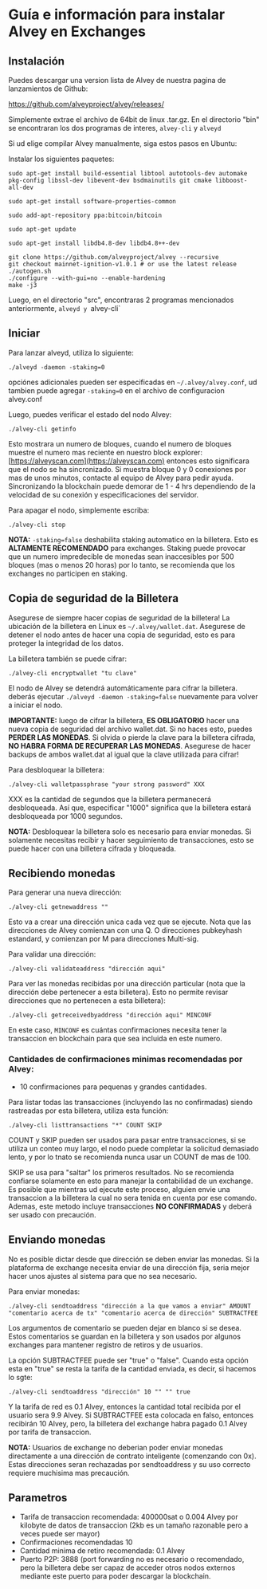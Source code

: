 # Guía e información para instalar Alvey en Exchanges 

## **Instalación**

Puedes descargar una version lista de Alvey de nuestra pagina de lanzamientos de Github:

https://github.com/alveyproject/alvey/releases/

Simplemente extrae el archivo de 64bit de linux .tar.gz. En el directorio "bin" se encontraran los dos programas de interes, `alvey-cli` y `alveyd`

Si ud elige compilar Alvey manualmente, siga estos pasos en Ubuntu:

Instalar los siguientes paquetes:


```
sudo apt-get install build-essential libtool autotools-dev automake pkg-config libssl-dev libevent-dev bsdmainutils git cmake libboost-all-dev

sudo apt-get install software-properties-common

sudo add-apt-repository ppa:bitcoin/bitcoin

sudo apt-get update

sudo apt-get install libdb4.8-dev libdb4.8++-dev
```



```
git clone https://github.com/alveyproject/alvey --recursive
git checkout mainnet-ignition-v1.0.1 # or use the latest release
./autogen.sh
./configure --with-gui=no --enable-hardening
make -j3
```

Luego, en el directorio "src", encontraras 2 programas mencionados anteriormente,  `alveyd y `alvey-cli`

## Iniciar

Para lanzar alveyd, utiliza lo siguiente:


```
./alveyd -daemon -staking=0
```

opciónes adicionales pueden ser especificadas en `~/.alvey/alvey.conf`, ud tambien puede agregar `-staking=0` en el archivo  de configuracion alvey.conf

Luego, puedes verificar el estado del nodo Alvey:


```
./alvey-cli getinfo
```


Esto mostrara un numero de bloques, cuando el numero de bloques muestre el numero mas reciente en nuestro block explorer: [https://alveyscan.com](https://alveyscan.com) entonces esto significara que el nodo se ha sincronizado. Si muestra bloque 0 y 0 conexiones por mas de unos minutos, contacte al equipo de Alvey para pedir ayuda. Sincronizando la blockchain puede demorar de 1 - 4 hrs dependiendo de la velocidad de su conexión y especificaciones del servidor.


Para apagar el nodo, simplemente escriba:

```
./alvey-cli stop
```

**NOTA:** `-staking=false` deshabilita staking automatico en la billetera. Esto es  **ALTAMENTE RECOMENDADO** para  exchanges. Staking puede provocar que un numero impredecible de monedas sean inaccesibles por 500 bloques (mas o menos 20 horas) por lo tanto, se recomienda que los exchanges no participen en staking.

## Copia de seguridad de la Billetera

Asegurese de siempre hacer copias de seguridad de la billetera! La ubicación de la billetera en Linux es `~/.alvey/wallet.dat`. Asegurese de detener el nodo antes de hacer una copia de seguridad, esto es para proteger la integridad de los datos.

La billetera también se puede cifrar:


```
./alvey-cli encryptwallet "tu clave"
```

El nodo de Alvey se detendrá automáticamente para cifrar la billetera. deberás ejecutar `./alveyd -daemon -staking=false` nuevamente para volver a iniciar el nodo.

**IMPORTANTE:** luego de cifrar la billetera,  **ES OBLIGATORIO** hacer una nueva copia de seguridad del archivo wallet.dat. Si no haces esto, puedes **PERDER LAS MONEDAS**. Si olvida o pierde la clave para la billetera cifrada,  **NO HABRA FORMA DE RECUPERAR LAS MONEDAS**. Asegurese de hacer backups de ambos wallet.dat al igual que la clave utilizada para cifrar!

Para desbloquear la billetera:


```
./alvey-cli walletpassphrase "your strong password" XXX
```


XXX es la cantidad de segundos que la billetera permanecerá desbloqueada. Así que, especificar "1000" significa que la billetera estará desbloqueada por 1000 segundos.

**NOTA:** Desbloquear la billetera solo es necesario para enviar monedas. Si solamente necesitas recibir y hacer seguimiento de transacciones, esto se puede hacer con una billetera cifrada y bloqueada.

## Recibiendo monedas

Para generar una nueva dirección:


```
./alvey-cli getnewaddress ""
```

Esto va a crear una dirección unica cada vez que se ejecute. Nota que las direcciones de Alvey comienzan con una Q. O direcciones pubkeyhash estandard, y comienzan por M para direcciones Multi-sig.

Para validar una dirección:


```
./alvey-cli validateaddress "dirección aqui"
```

Para ver las monedas recibidas por una dirección particular (nota que la dirección debe pertenecer a esta billetera). Esto no permite revisar direcciones que no pertenecen a esta billetera):


```
./alvey-cli getreceivedbyaddress "dirección aqui" MINCONF
```

En este caso, `MINCONF` es cuántas confirmaciones necesita tener la transaccion en blockchain para que sea incluida en este numero.

###  Cantidades de confirmaciones minimas recomendadas por Alvey:

- 10 confirmaciones para pequenas y grandes cantidades. 

Para listar todas las transacciones (incluyendo las no confirmadas) siendo rastreadas por esta billetera, utiliza esta función:


```
./alvey-cli listtransactions "*" COUNT SKIP
```

COUNT y SKIP pueden ser usados para pasar entre transacciones, si se utiliza un conteo muy largo, el nodo puede completar la solicitud demasiado lento, y por lo tnato se recomienda nunca usar un COUNT de mas de 100.

SKIP se usa para "saltar" los primeros resultados. No se recomienda confiarse solamente en esto para manejar la contabilidad de un exchange. Es posible que mientras ud ejecute este proceso, alguien envie una transaccion a la billetera la cual no sera tenida en cuenta por ese comando. Ademas, este metodo incluye transacciones **NO CONFIRMADAS** y deberá ser usado con precaución.

## Enviando monedas

No es posible dictar desde que dirección se deben enviar las monedas. Si la plataforma de exchange necesita enviar de una dirección fija, seria mejor hacer unos ajustes al sistema para que no sea necesario.

Para enviar monedas:


```
./alvey-cli sendtoaddress "dirección a la que vamos a enviar" AMOUNT "comentario acerca de tx" "comentario acerca de dirección" SUBTRACTFEE
```

Los argumentos de comentario se pueden dejar en blanco si se desea. Estos comentarios se guardan en la billetera y son usados por algunos exchanges para mantener registro de retiros y de usuarios.

La opción SUBTRACTFEE puede ser "true" o "false". Cuando esta opción esta en "true" se resta la tarifa de la cantidad enviada, es decir, si hacemos lo sgte:


```
./alvey-cli sendtoaddress "dirección" 10 "" "" true
```

Y la tarifa de red es 0.1 Alvey, entonces la cantidad total recibida por el usuario sera 9.9 Alvey. Si SUBTRACTFEE esta colocada en falso, entonces recibirán 10 Alvey, pero, la billetera del exchange habra pagado 0.1 Alvey por tarifa de transaccion.

**NOTA:** Usuarios de exchange no deberian poder enviar monedas directamente a una dirección de contrato inteligente (comenzando con 0x). Estas direcciones seran rechazadas por sendtoaddress y su uso correcto requiere muchisima mas precaución.

## Parametros

- Tarifa de transaccion recomendada: 400000sat o 0.004 Alvey por kilobyte de datos de transaccion (2kb es un tamaño razonable pero a veces puede ser mayor)
- Confirmaciones recomendadas 10
- Cantidad minima de retiro recomendada: 0.1 Alvey
- Puerto P2P: 3888 (port forwarding no es necesario o recomendado, pero la billetera debe ser capaz de acceder otros nodos externos mediante este puerto para poder descargar la blockchain.
